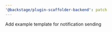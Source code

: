 ```yaml
---
'@backstage/plugin-scaffolder-backend': patch
---
```


Add example template for notification sending
